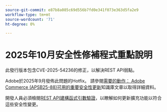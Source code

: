 ```yaml
---
source-git-commit: e87b8a085c69d556b7fd0e341f073e363d5fa2e9
workflow-type: tm+mt
source-wordcount: '71'
ht-degree: 0%

---
```

# 2025年10月安全性修補程式重點說明

此發行版本包含CVE-2025-54236的修正，以解決REST API弱點。

Adobe於2025年9月發佈此問題的Hotfix。 請參閱[需要的動作： Adobe Commerce (APSB25-88)可用的重要安全性更新](https://experienceleague.adobe.com/en/docs/experience-cloud-kcs/kbarticles/ka-27397)知識庫文章以取得詳細資料。<!-- AC-15379 -->

開發人員必須檢閱[REST API建構函式引數驗證](https://developer.adobe.com/commerce/php/development/components/web-api/services/#rest-api-constructor-parameter-validation)，以瞭解如何更新擴充功能以符合這些安全性變更。
